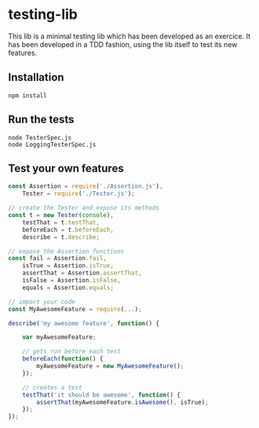 # testing-lib
This lib is a minimal testing lib which has been developed as an exercice. It has been developed in a TDD fashion, using the lib itself to test its new features.

## Installation
```shell
npm install
```

## Run the tests
```shell
node TesterSpec.js
node LoggingTesterSpec.js
```

## Test your own features
```javascript
const Assertion = require('./Assertion.js'),
	Tester = require('./Tester.js');

// create the Tester and expose its methods
const t = new Tester(console),
	testThat = t.testThat,
	beforeEach = t.beforeEach,
	describe = t.describe;

// expose the Assertion functions
const fail = Assertion.fail,
	isTrue = Assertion.isTrue,
	assertThat = Assertion.assertThat,
	isFalse = Assertion.isFalse,
	equals = Assertion.equals;

// import your code
const MyAwesomeFeature = require(...);

describe('my awesome feature', function() {

	var myAwesomeFeature;

	// gets run before each test
	beforeEach(function() {
		myAwesomeFeature = new MyAwesomeFeature();
	});

	// creates a test
	testThat('it should be awesome', function() {
		assertThat(myAwesomeFeature.isAwesome(), isTrue);
	});
});
```